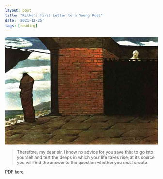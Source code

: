 ```yaml
---
layout: post
title: "Rilke's first Letter to a Young Poet"
date: '2021-12-25'
tags: [reading]
---
```


![rilke](/assets/rilke.jpg)

<blockquote>Therefore, my dear sir, I know no advice for you save this: to go into yourself and test the deeps in which your life takes rise; at its source you will find the answer to the question whether you <em>must</em> create.</blockquote>

<a href="/assets/rilke.pdf">PDF here</a>